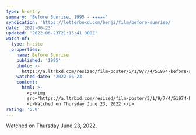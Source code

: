 ```yaml
---
type: h-entry
summary: 'Before Sunrise, 1995 - ★★★★★'
syndication: 'https://letterboxd.com/benji/film/before-sunrise/'
date: '2022-06-23'
updated: '2022-06-23T21:15:41.000Z'
watch-of:
  type: h-cite
  properties:
    name: Before Sunrise
    published: '1995'
    photo: >-
      https://a.ltrbxd.com/resized/film-poster/5/1/9/7/4/51974-before-sunrise-0-600-0-900-crop.jpg?v=de3c4718dc
    watched-date: '2022-06-23'
    content:
      html: >-
        <p><img
        src="https://a.ltrbxd.com/resized/film-poster/5/1/9/7/4/51974-before-sunrise-0-600-0-900-crop.jpg?v=de3c4718dc"/></p>
        <p>Watched on Thursday June 23, 2022.</p>
rating: '5.0'
---
```

Watched on Thursday June 23, 2022.
